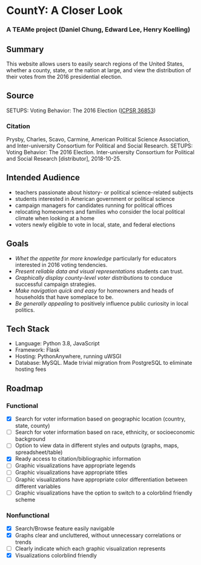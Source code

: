 # CountY: A Closer Look
### A TEAMe project (Daniel Chung, Edward Lee, Henry Koelling)

## Summary
This website allows users to easily search regions of the United States, whether a county, state, or the nation at large, and view the distribution of their votes from the 2016 presidential election.

## Source
SETUPS: Voting Behavior: The 2016 Election ([ICPSR 36853](https://doi.org/10.3886/ICPSR36853.v2))

### Citation
Prysby, Charles, Scavo, Carmine, American Political Science Association, and Inter-university Consortium for Political and Social Research. SETUPS: Voting Behavior: The 2016 Election. Inter-university Consortium for Political and Social Research [distributor], 2018-10-25.


## Intended Audience
* teachers passionate about history- or political science-related subjects
* students interested in American government or political science
* campaign managers for candidates running for political offices
* relocating homeowners and families who consider the local political climate when looking at a home
* voters newly eligible to vote in local, state, and federal elections


## Goals
* *Whet the appetite for more knowledge* particularly for educators interested in 2016 voting tendencies.
* *Present reliable data and visual representations* students can trust.
* *Graphically display county-level voter distributions* to conduce successful campaign strategies.
* *Make navigation quick and easy* for homeowners and heads of households that have someplace to be.
* *Be generally appealing* to positively influence public curiosity in local politics.

## Tech Stack
* Language: Python 3.8, JavaScript
* Framework: Flask
* Hosting: PythonAnywhere, running uWSGI
* Database: MySQL. Made trivial migration from PostgreSQL to eliminate hosting fees

## Roadmap
### Functional
- [X] Search for voter information based on geographic location (country, state, county)
- [ ] Search for voter information based on race, ethnicity, or socioeconomic background
- [ ] Option to view data in different styles and outputs (graphs, maps, spreadsheet/table)
- [X] Ready access to citation/bibliographic information
- [ ] Graphic visualizations have appropriate legends
- [ ] Graphic visualizations have appropriate titles
- [ ] Graphic visualizations have appropriate color differentiation between different variables
- [ ] Graphic visualizations have the option to switch to a colorblind friendly scheme

### Nonfunctional
- [X] Search/Browse feature easily navigable
- [X] Graphs clear and uncluttered, without unnecessary correlations or trends
- [ ] Clearly indicate which each graphic visualization represents
- [X] Visualizations colorblind friendly